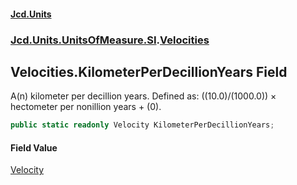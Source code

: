 #### [Jcd.Units](index.md 'index')
### [Jcd.Units.UnitsOfMeasure.SI](Jcd.Units.UnitsOfMeasure.SI.md 'Jcd.Units.UnitsOfMeasure.SI').[Velocities](Velocities.md 'Jcd.Units.UnitsOfMeasure.SI.Velocities')

## Velocities.KilometerPerDecillionYears Field

A(n) kilometer per decillion years. Defined as: ((10.0)/(1000.0)) × hectometer per nonillion years + (0).

```csharp
public static readonly Velocity KilometerPerDecillionYears;
```

#### Field Value
[Velocity](Velocity.md 'Jcd.Units.UnitTypes.Velocity')